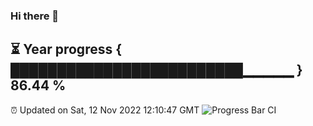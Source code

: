 ### Hi there 👋
⏳ Year progress { █████████████████████████▁▁▁▁▁ } 86.44 %
---
⏰ Updated on Sat, 12 Nov 2022 12:10:47 GMT
![Progress Bar CI](https://github.com/Moyi321/Moyi321/workflows/Progress%20Bar%20CI/badge.svg)
